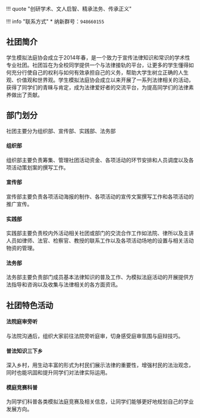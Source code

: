 !!! quote "创研学术、文人启智、精承法务、传承正义"

!!! info "联系方式"
    * 纳新群号：`948660155`

## 社团简介  
学生模拟法庭协会成立于2014年春，是一个致力于宣传法律知识和常识的学术性专业社团。社团旨在为全校同学提供一个与法律接轨的平台，让更多的学生懂得如何充分行使自己的权利与如何有效承担自己的义务，帮助大学生树立正确的人生观、价值观和世界观。学生模拟法庭协会成立以来开展了一系列法律相关的活动，获得了同学们的青睐与肯定，成为法律爱好者的交流平台，为提高同学们的法律素养做出了贡献。  

## 部门划分  
社团主要分为组织部、宣传部、实践部、法务部  
#### 组织部  
组织部主要负责筹集、管理社团活动资金、各项活动的环节安排和人员调度以及各项活动策划案的撰写工作。  
#### 宣传部  
宣传部主要负责各项活动海报的制作、各项活动的宣传文案撰写工作和各项活动的推广宣传。  
#### 实践部  
实践部主要负责校内外活动相关社团或部门的交流合作工作如法院、律所以及主讲人员如律师、法官、检察官、教授的联系工作以及各项活动场地的设置与相关活动物资的管理。  
#### 法务部  
法务部主要负责部门成员基本法律知识的普及工作、为模拟法庭活动的开展提供方法指导和咨询以及收集与法律相关的各方面资讯。  

## 社团特色活动  
#### 法院庭审旁听  
与法院沟通后，组织大家前往法院旁听庭审，切身感受庭审氛围与庭辩技巧。  
#### 普法知识三下乡  
深入乡村，用生动丰富的形式为村民们展示法律的重要性，增强村民的法治观念，同时也能巩固和提升同学们对法律实际运用。  
#### 模庭竞赛科普  
为同学们科普各类模拟法庭竞赛及相关信息，让同学们能够更好地规划自己的学业发展方向。  